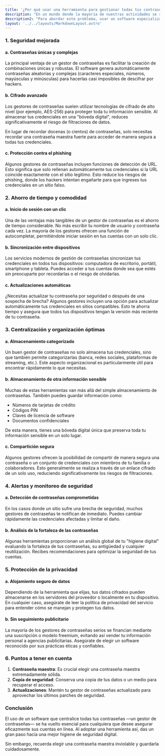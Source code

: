 ```yaml
---
title: '¿Por qué usar una herramienta para gestionar todas tus contraseñas y cuál elegir?'
description: "En un mundo donde la mayoría de nuestras actividades se realizan en línea, la seguridad digital se ha convertido en una preocupación importante. Ya sea para acceder a tu cuenta bancaria, iniciar sesión en redes sociales o gestionar varios servicios en línea, crear y gestionar contraseñas sólidas es esencial para proteger tus datos personales. Sin embargo, muchos usuarios aún dependen de contraseñas simples y las reutilizan en múltiples sitios, lo que aumenta el riesgo de hackeo."
description2: "Para abordar este problema, usar un software especializado en gestionar y centralizar tus contraseñas (a menudo llamado gestor de contraseñas) resulta ser la solución ideal. Este artículo explora los numerosos beneficios de usar una herramienta así, así como una visión general de los gestores más conocidos, con sus fortalezas y debilidades."
layout: '../../layouts/MarkdownLayout.astro'
---
```


### 1. Seguridad mejorada

#### a. Contraseñas únicas y complejas

La principal ventaja de un gestor de contraseñas es facilitar la creación de combinaciones únicas y robustas. El software genera automáticamente contraseñas aleatorias y complejas (caracteres especiales, números, mayúsculas y minúsculas) para hacerlas casi imposibles de descifrar por hackers.

#### b. Cifrado avanzado

Los gestores de contraseñas suelen utilizar tecnologías de cifrado de alto nivel (por ejemplo, AES-256) para proteger toda tu información sensible. Al almacenar tus credenciales en una "bóveda digital", reduces significativamente el riesgo de filtraciones de datos.

En lugar de recordar docenas (o cientos) de contraseñas, solo necesitas recordar una contraseña maestra fuerte para acceder de manera segura a todas tus credenciales.

#### c. Protección contra el phishing

Algunos gestores de contraseñas incluyen funciones de detección de URL. Esto significa que solo rellenan automáticamente tus credenciales si la URL coincide exactamente con el sitio legítimo. Esto reduce los riesgos de phishing, donde los hackers intentan engañarte para que ingreses tus credenciales en un sitio falso.

### 2. Ahorro de tiempo y comodidad

#### a. Inicio de sesión con un clic

Una de las ventajas más tangibles de un gestor de contraseñas es el ahorro de tiempo considerable. No más escribir tu nombre de usuario y contraseña cada vez. La mayoría de los gestores ofrecen una función de autocompletar, permitiéndote iniciar sesión en tus cuentas con un solo clic.

#### b. Sincronización entre dispositivos

Los servicios modernos de gestión de contraseñas sincronizan tus credenciales en todos tus dispositivos: computadora de escritorio, portátil, smartphone y tableta. Puedes acceder a tus cuentas donde sea que estés sin preocuparte por recordarlas o el riesgo de olvidarlas.

#### c. Actualizaciones automáticas

¿Necesitas actualizar tu contraseña por seguridad o después de una sospecha de brecha? Algunos gestores incluyen una opción para actualizar automáticamente tus credenciales en sitios compatibles. Esto te ahorra tiempo y asegura que todos tus dispositivos tengan la versión más reciente de tu contraseña.

### 3. Centralización y organización óptimas

#### a. Almacenamiento categorizado

Un buen gestor de contraseñas no solo almacena tus credenciales, sino que también permite categorizarlas (banca, redes sociales, plataformas de streaming, etc.). Este aspecto organizacional es particularmente útil para encontrar rápidamente lo que necesitas.

#### b. Almacenamiento de otra información sensible

Muchas de estas herramientas van más allá del simple almacenamiento de contraseñas. También puedes guardar información como:

- Números de tarjetas de crédito  
- Códigos PIN  
- Claves de licencia de software  
- Documentos confidenciales

De esta manera, tienes una bóveda digital única que preserva toda tu información sensible en un solo lugar.

#### c. Compartición segura

Algunos gestores ofrecen la posibilidad de compartir de manera segura una contraseña o un conjunto de credenciales con miembros de tu familia o colaboradores. Esto generalmente se realiza a través de un enlace cifrado de un solo uso, reduciendo significativamente los riesgos de filtraciones.

### 4. Alertas y monitoreo de seguridad

#### a. Detección de contraseñas comprometidas

En los casos donde un sitio sufre una brecha de seguridad, muchos gestores de contraseñas te notifican de inmediato. Puedes cambiar rápidamente las credenciales afectadas y limitar el daño.

#### b. Análisis de la fortaleza de las contraseñas

Algunas herramientas proporcionan un análisis global de tu "higiene digital" evaluando la fortaleza de tus contraseñas, su antigüedad y cualquier reutilización. Recibes recomendaciones para optimizar la seguridad de tus cuentas.

### 5. Protección de la privacidad

#### a. Alojamiento seguro de datos

Dependiendo de la herramienta que elijas, tus datos cifrados pueden almacenarse en los servidores del proveedor o localmente en tu dispositivo. En cualquier caso, asegúrate de leer la política de privacidad del servicio para entender cómo se manejan y protegen tus datos.

#### b. Sin seguimiento publicitario

La mayoría de los gestores de contraseñas serios se financian mediante una suscripción o modelo freemium, evitando así vender tu información personal a agencias publicitarias. Asegúrate de elegir un software reconocido por sus prácticas éticas y confiables.

### 6. Puntos a tener en cuenta

1. **Contraseña maestra**: Es crucial elegir una contraseña maestra extremadamente sólida.
2. **Copia de seguridad**: Conserva una copia de tus datos o un medio para recuperar el acceso.
3. **Actualizaciones**: Mantén tu gestor de contraseñas actualizado para aprovechar los últimos parches de seguridad.

### Conclusión

El uso de un software que centralice todas tus contraseñas —un gestor de contraseñas— se ha vuelto esencial para cualquiera que desee asegurar eficazmente sus cuentas en línea. Al adoptar una herramienta así, das un gran paso hacia una mejor higiene de seguridad digital.

Sin embargo, recuerda elegir una contraseña maestra inviolable y guardarla cuidadosamente.
